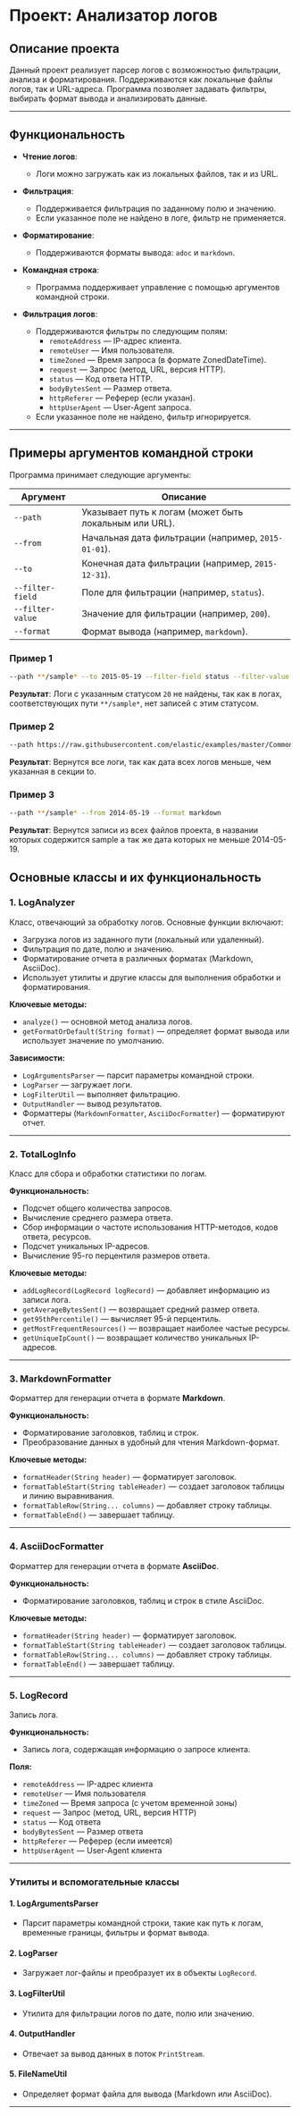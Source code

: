 # Проект: Анализатор логов

## Описание проекта

Данный проект реализует парсер логов с возможностью фильтрации, анализа и форматирования. Поддерживаются как локальные файлы логов, так и URL-адреса. Программа позволяет задавать фильтры, выбирать формат вывода и анализировать данные.

---

## Функциональность

- **Чтение логов**:
  - Логи можно загружать как из локальных файлов, так и из URL.
- **Фильтрация**:
  - Поддерживается фильтрация по заданному полю и значению.
  - Если указанное поле не найдено в логе, фильтр не применяется.
- **Форматирование**:
  - Поддерживаются форматы вывода: `adoc` и `markdown`.
- **Командная строка**:
  - Программа поддерживает управление с помощью аргументов командной строки.
 
- **Фильтрация логов**:
  - Поддерживаются фильтры по следующим полям:
    - `remoteAddress` — IP-адрес клиента.
    - `remoteUser` — Имя пользователя.
    - `timeZoned` — Время запроса (в формате ZonedDateTime).
    - `request` — Запрос (метод, URL, версия HTTP).
    - `status` — Код ответа HTTP.
    - `bodyBytesSent` — Размер ответа.
    - `httpReferer` — Реферер (если указан).
    - `httpUserAgent` — User-Agent запроса.
  - Если указанное поле не найдено, фильтр игнорируется.

---

## Примеры аргументов командной строки

Программа принимает следующие аргументы:

| Аргумент              | Описание                                                                                           |
|-----------------------|---------------------------------------------------------------------------------------------------|
| `--path`             | Указывает путь к логам (может быть локальным или URL).                                            |
| `--from`             | Начальная дата фильтрации (например, `2015-01-01`).                                              |
| `--to`               | Конечная дата фильтрации (например, `2015-12-31`).                                               |
| `--filter-field`     | Поле для фильтрации (например, `status`).                                                        |
| `--filter-value`     | Значение для фильтрации (например, `200`).                                                       |
| `--format`           | Формат вывода (например, `markdown`).     

### Пример 1
```bash
--path **/sample* --to 2015-05-19 --filter-field status --filter-value 20 --format markdown
```
**Результат**: Логи с указанным статусом `20` не найдены, так как в логах, соответствующих пути `**/sample*`, нет записей с этим статусом.

### Пример 2
```bash
--path https://raw.githubusercontent.com/elastic/examples/master/Common%20Data%20Formats/nginx_logs/nginx_logs --to 2015-05-19 analyzer --filter-field request --filter-value "status"  --format markdown
```
**Результат**: Вернутся все логи, так как дата всех логов меньше, чем указанная в секции to.

### Пример 3
```bash
--path **/sample* --from 2014-05-19 --format markdown
```
**Результат**: Вернутся записи из всех файлов проекта, в названии которых содержится sample а так же дата которых не меньше 2014-05-19.

## Основные классы и их функциональность

### 1. **LogAnalyzer**
Класс, отвечающий за обработку логов. Основные функции включают:
- Загрузка логов из заданного пути (локальный или удаленный).
- Фильтрация по дате, полю и значению.
- Форматирование отчета в различных форматах (Markdown, AsciiDoc).
- Использует утилиты и другие классы для выполнения обработки и форматирования.

**Ключевые методы:**
- `analyze()` — основной метод анализа логов.
- `getFormatOrDefault(String format)` — определяет формат вывода или использует значение по умолчанию.

**Зависимости:**
- `LogArgumentsParser` — парсит параметры командной строки.
- `LogParser` — загружает логи.
- `LogFilterUtil` — выполняет фильтрацию.
- `OutputHandler` — вывод результатов.
- Форматтеры (`MarkdownFormatter`, `AsciiDocFormatter`) — форматируют отчет.

---

### 2. **TotalLogInfo**
Класс для сбора и обработки статистики по логам.

**Функциональность:**
- Подсчет общего количества запросов.
- Вычисление среднего размера ответа.
- Сбор информации о частоте использования HTTP-методов, кодов ответа, ресурсов.
- Подсчет уникальных IP-адресов.
- Вычисление 95-го перцентиля размеров ответа.

**Ключевые методы:**
- `addLogRecord(LogRecord logRecord)` — добавляет информацию из записи лога.
- `getAverageBytesSent()` — возвращает средний размер ответа.
- `get95thPercentile()` — вычисляет 95-й перцентиль.
- `getMostFrequentResources()` — возвращает наиболее частые ресурсы.
- `getUniqueIpCount()` — возвращает количество уникальных IP-адресов.

---

### 3. **MarkdownFormatter**
Форматтер для генерации отчета в формате **Markdown**.

**Функциональность:**
- Форматирование заголовков, таблиц и строк.
- Преобразование данных в удобный для чтения Markdown-формат.

**Ключевые методы:**
- `formatHeader(String header)` — форматирует заголовок.
- `formatTableStart(String tableHeader)` — создает заголовок таблицы и линию выравнивания.
- `formatTableRow(String... columns)` — добавляет строку таблицы.
- `formatTableEnd()` — завершает таблицу.

---

### 4. **AsciiDocFormatter**
Форматтер для генерации отчета в формате **AsciiDoc**.

**Функциональность:**
- Форматирование заголовков, таблиц и строк в стиле AsciiDoc.

**Ключевые методы:**
- `formatHeader(String header)` — форматирует заголовок.
- `formatTableStart(String tableHeader)` — создает заголовок таблицы.
- `formatTableRow(String... columns)` — добавляет строку таблицы.
- `formatTableEnd()` — завершает таблицу.

---

### 5. **LogRecord**
Запись лога.

**Функциональность:**
- Запись лога, содержащая информацию о запросе клиента.

**Поля:**
- `remoteAddress` — IP-адрес клиента
- `remoteUser` — Имя пользователя
- `timeZoned` — Время запроса (с учетом временной зоны)
- `request` — Запрос (метод, URL, версия HTTP)
- `status` — Код ответа
- `bodyBytesSent` — Размер ответа
- `httpReferer` — Реферер (если имеется)
- `httpUserAgent` — User-Agent клиента

---

### Утилиты и вспомогательные классы

#### 1. **LogArgumentsParser**
- Парсит параметры командной строки, такие как путь к логам, временные границы, фильтры и формат вывода.

#### 2. **LogParser**
- Загружает лог-файлы и преобразует их в объекты `LogRecord`.

#### 3. **LogFilterUtil**
- Утилита для фильтрации логов по дате, полю или значению.

#### 4. **OutputHandler**
- Отвечает за вывод данных в поток `PrintStream`.

#### 5. **FileNameUtil**
- Определяет формат файла для вывода (Markdown или AsciiDoc).

---
